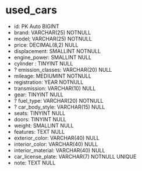 # used_cars

- id: PK Auto BIGINT
- brand: VARCHAR(25) NOTNULL
- model; VARCHAR(25) NOTNULL
- price: DECIMAL(8,2) NULL
- displacement: SMALLINT NOTNULL
- engine_power: SMALLINT NULL
- cylinder : TINYINT NULL
- ? emission_classes: VARCHAR(20) NULL <!-- EURO 4, 5, 6, ecc / relazione con altra tabella -->
- mileage: MEDIUMINT NOTNULL
- registration: YEAR NOTNULL
- transmission: VARCHAR(10) NULL <!-- manuale o automatico -->
- gear: TINYINT NULL
- ? fuel_type: VARCHAR(20) NOTNULL <!-- relazione con altra tabella -->
- ? car_body_style: VARCHAR(15) NULL  <!-- tipologia di carrozzeria(berlina,suv,ecc)/ relazione con altra tabella -->
- seats: TINYINT NULL
- doors: TINYINT NULL
- weight: SMALLINT NULL
- features: TEXT NULL
- exterior_color: VARCHAR(40) NULL
- interior_color: VARCHAR(40) NULL
- interior_material: VARCHAR(40) NULL
- car_license_plate: VARCHAR(7) NOTNULL UNIQUE <!-- PRESUPPONE LA VENDITA DI SOLE AUTO IMMATRICOLATE IN ITALIA -->
- note: TEXT NULL